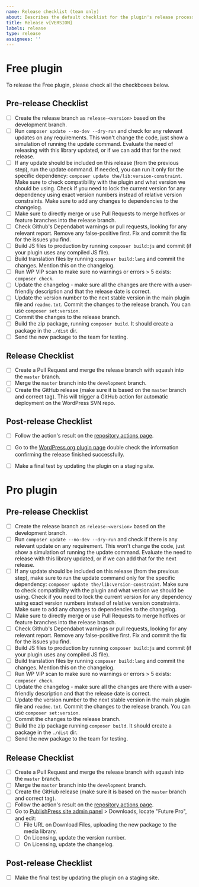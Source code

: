 ```yaml
---
name: Release checklist (team only)
about: Describes the default checklist for the plugin's release process.
title: Release v[VERSION]
labels: release
type: release
assignees: ''
---
```


# Free plugin

To release the Free plugin, please check all the checkboxes below.

## Pre-release Checklist
- [ ] Create the release branch as `release-<version>` based on the development branch.
- [ ] Run `composer update --no-dev --dry-run` and check for any relevant updates on any requirements. This won't change the code, just show a simulation of running the update command. Evaluate the need of releasing with this library updated, or if we can add that for the next release.
- [ ] If any update should be included on this release (from the previous step), run the update command. If needed, you can run it only for the specific dependency: `composer update the/lib:version-constraint`. Make sure to check compatibility with the plugin and what version we should be using. Check if you need to lock the current version for any dependency using exact version numbers instead of relative version constraints. Make sure to add any changes to dependencies to the changelog.
- [ ] Make sure to directly merge or use Pull Requests to merge hotfixes or feature branches into the release branch.
- [ ] Check Github's Dependabot warnings or pull requests, looking for any relevant report. Remove any false-positive first. Fix and commit the fix for the issues you find.
- [ ] Build JS files to production by running `composer build:js` and commit (if your plugin uses any compiled JS file).
- [ ] Build translation files by running `composer build:lang` and commit the changes. Mention this on the changelog.
- [ ] Run WP VIP scan to make sure no warnings or errors > 5 exists: `composer check`.
- [ ] Update the changelog - make sure all the changes are there with a user-friendly description and that the release date is correct.
- [ ] Update the version number to the next stable version in the main plugin file and `readme.txt`. Commit the changes to the release branch. You can use `composer set:version`.
- [ ] Commit the changes to the release branch.
- [ ] Build the zip package, running `composer build`. It should create a package in the `./dist` dir.
- [ ] Send the new package to the team for testing.

## Release Checklist
- [ ] Create a Pull Request and merge the release branch with squash into the `master` branch.
- [ ] Merge the `master` branch into the `development` branch.
- [ ] Create the GitHub release (make sure it is based on the `master` branch and correct tag). This will trigger a GitHub action for automatic deployment on the WordPress SVN repo.

## Post-release Checklist

- [ ] Follow the action's result on the [repository actions page](https://github.com/publishpress/publishpress-future/actions).
- [ ] Go to the [WordPress.org plugin page](https://wordpress.org/plugins/post-expirator/) double check the information confirming the release finished successfully.
- [ ] Make a final test by updating the plugin on a staging site.


# Pro plugin

## Pre-release Checklist

- [ ] Create the release branch as `release-<version>` based on the development branch.
- [ ] Run `composer update --no-dev --dry-run` and check if there is any relevant update on any requirement. This won't change the code, just show a simulation of running the update command. Evaluate the need to release with this library updated, or if we can add that for the next release.
- [ ] If any update should be included on this release (from the previous step), make sure to run the update command only for the specific dependency: `composer update the/lib:version-constraint`. Make sure to check compatibility with the plugin and what version we should be using. Check if you need to lock the current version for any dependency using exact version numbers instead of relative version constraints. Make sure to add any changes to dependencies to the changelog.
- [ ] Make sure to directly merge or use Pull Requests to merge hotfixes or feature branches into the release branch.
- [ ] Check Github's Dependabot warnings or pull requests, looking for any relevant report. Remove any false-positive first. Fix and commit the fix for the issues you find.
- [ ] Build JS files to production by running `composer build:js` and commit (if your plugin uses any compiled JS file).
- [ ] Build translation files by running `composer build:lang` and commit the changes. Mention this on the changelog.
- [ ] Run WP VIP scan to make sure no warnings or errors > 5 exists: `composer check`.
- [ ] Update the changelog - make sure all the changes are there with a user-friendly description and that the release date is correct.
- [ ] Update the version number to the next stable version in the main plugin file and `readme.txt`. Commit the changes to the release branch. You can use `composer set:version`.
- [ ] Commit the changes to the release branch.
- [ ] Build the zip package running `composer build`. It should create a package in the `./dist` dir.
- [ ] Send the new package to the team for testing.

## Release Checklist

- [ ] Create a Pull Request and merge the release branch with squash into the `master` branch.
- [ ] Merge the `master` branch into the `development` branch.
- [ ] Create the GitHub release (make sure it is based on the `master` branch and correct tag).
- [ ] Follow the action's result on the [repository actions page](https://github.com/publishpress/publishpress-future-pro/actions).
- [ ] Go to [PublishPress site admin panel](https://publishpress.com/wp-admin) > Downloads, locate "Future Pro", and edit:
  - [ ] File URL on Download Files, uploading the new package to the media library.
  - [ ] On Licensing, update the version number.
  - [ ] On Licensing, update the changelog.

## Post-release Checklist

- [ ] Make the final test by updating the plugin on a staging site.
